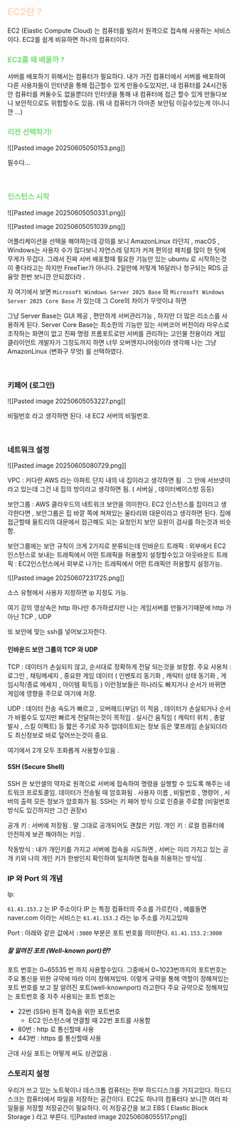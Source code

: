 ## <font color="#ffdab9">EC2란 ?</font>

EC2 (Elastic Compute Cloud) 는 컴퓨터를 빌려서 원격으로 접속해 사용하는 서비스이다.
EC2를 쉽게 비유하면 하나의 컴퓨터이다.

### <font color="#77dd77">EC2를 왜 배울까 ?</font>

서버를 배포하기 위해서는 컴퓨터가 필요하다.
내가 가진 컴퓨터에서 서버를 배포하여 다른 사용자들이 인터넷을 통해 접근할수 있게 만들수도있지만, 
내 컴퓨터를 24시간동안 컴퓨터를 켜둘수도 없을뿐더러 인터넷을 통해 내 컴퓨터에 접근 할수 있게 만들다보니 보안적으로도 위험할수도 있음. (뭐 내 컴퓨터가 아마존 보안팀 이길수있는게 아니니깐 ...)

### <font color="#77dd77">리전 선택하기! </font>

![[Pasted image 20250605050153.png]]

필수다... 

<br>

### <font color="#77dd77">인스턴스 시작 </font>

![[Pasted image 20250605050331.png]]


![[Pasted image 20250605051039.png]]

어플리케이션을 선택을 해야하는데 강의를 보니 AmazonLinux 라던지 , macOS , Windows는 
사용자 수가 많다보니 자연스레 덩치가 커져 편의성 패치를 많이 한 탓에 무게가 무겁다. 그래서 진짜 서버 배포할때 필요한 기능만 있는 ubuntu 로 시작하는것이 좋다라고는 하지만 FreeTier가 아니다.
2일만에 저렇게 16달러나 청구되는 RDS 금융맛 한번 보니깐 안되겠더라 . 

자 여기에서 보면 `Microsoft Windows Server 2025 Base` 와 `Microsoft Windows Server 2025 Core Base`
가 있는데 그 Core의 차이가 무엇이냐 하면 

그냥 Server Base는 GUI 제공 , 편안하게 서버관리가능 , 하지만 더 많은 리소스를 사용하게 된다.
Server Core Base는 최소한의 기능만 있는 서버코어 버전이라 마우스로 조작하는 화면이 없고 진짜 명령 프롬포트로만 서버를 관리하는 고인물 전용이라 게임 클라이언트 개발자가 그정도까지 하면 너무 오버엔지니어링이라 생각해 나는 그냥 AmazonLinux (변화구 무엇) 를 선택하였다.

<br>


### 키페어 (로그인)
![[Pasted image 20250605053227.png]]

비밀번호 라고 생각하면 된다. 내 EC2 서버의 비밀번호.

<br>

### 네트워크 설정

![[Pasted image 20250605080729.png]]

VPC : 커다란 AWS 라는 아파트 단지 내의 내 집이라고 생각하면 됨 . 
그 안에 서브넷이라고 있는데 그건 내 집의 방이라고 생각하면 됨. ( 서버실 , 데이터베이스방 등등)

보안그룹 : 
AWS 클라우드의 네트워크 보안을 의미한다.
EC2 인스턴스를 집이라고 생각한다면 , 보안그룹은 집 바깥 쪽에 쳐져있는 울타리와 대문이라고 생각하면 된다.
집에 접근할때 울트리의 대문에서 접근해도 되는 요청인지 보안 요원이 검사를 하는것과 비슷함.

보안그룹에는 보안 규칙이 크게 2가지로 분류되는데 
인바운드 트래픽 : 외부에서 EC2 인스턴스로 보내는 트래픽에서 어떤 트래픽을 허용할지 설정할수있고
아웃바운드 트래픽 : EC2인스턴스에서 외부로 나가는 트래픽에서 어떤 트래픽만 허용할지 설정가능.

![[Pasted image 20250607231725.png]]


소스 유형에서 사용자 지정하면  ip 지정도 가능.

여기 강의 영상속은 http 하나만 추가하셨지만 나는 게임서버를 만들거기때문에 http 가 아닌 TCP , UDP 

또 보안에 맞는 ssh를 넣어보고자한다.

#### 인바운드 보안 그룹의 TCP 와 UDP
TCP : 데이터가 손실되지 않고, 순서대로 정확하게 전달 되는것을 보장함.
주요 사용처 : 로그인 , 채팅메세지 , 중요한 게임 데이터  ( 인벤토리 동기화 , 캐릭터 상태 동기화 , 게임시작/종료 메세지 , 아이템 획득등 ) 이런정보들은 하나라도 빠지거나 순서가 바뀌면 게임에 영향을 주므로 여기에 저장.

UDP : 데이터 전송 속도가 빠르고 , 오버헤드(부담) 이 적음 , 데이터가 손실되거나 순서가 바뀔수도 있지만
빠르게 전달하는것이 목적임 . 실시간 움직임 ( 캐릭터 위치 , 총알 발사 , 스킬 이펙트) 등 짧은 주기로 자주 업데이트되는 정보 등은 몇프레임 손실되더라도 최신정보로 바로 덮어쓰는것이 중요.

여기에서 2개 모두 조화롭게 사용할수있음 . 

#### SSH (Secure Shell)
SSH 은 보안셀의 약자로 원격으로 서버에 접속하여 명령을 실행할 수 있도록 해주는 네트워크 프로토콜임.
데이터가 전송될 때 암호화됨 . 사용자 이름 , 비밀번호 , 명령어 , 서버의 출력 모든 정보가 암호화가 됨.
SSH는 키 페어 방식 으로 인증을 주로함 (비밀번호 방식도 있긴하지만 그건 권장x)

공개 키 : 서버에 저장됨 . 말 그대로 공개되어도 괜찮은 키임.
개인 키 : 로컬 컴퓨터에 안전하게 보관 해야하는 키임 . 

작동방식 : 내가 개인키를 가지고 서버에 접속을 시도하면 , 서버는 미리 가지고 있는 공개 키와 나의 개인 키가 한쌍인지 확인하여 일치하면 접속을 허용하는 방식임 .

### IP 와 Port 의 개념
Ip:

`61.41.153.2` 는 IP 주소이다
IP 는 특정 컴퓨터의 주소를 가르킨다 , 예를들면 naver.com 이라는 서비스는 `61.41.153.2` 라는 Ip 주소를 가지고있따

Port : 
아래와 같은 값에서 `:3000` 부분은 포트 번호를 의미한다.
`61.41.153.2:3000` 

##### 잘 알려진 포트 (Well-known port)란?
포트 번호는 0~65535 번 까지 사용할수있다.
그중에서 0~1023번까지의 포트번호는 주요 통신을 위한 규약에 따라 이미 정해져있따.
이렇게 규약을 통해 역할이 정해져있는 포트 번호를 보고 잘 알려진 포트(well-knownport) 라고한다
주요 규약으로 정해져있는 포트번호 중 자주 사용되는 포트 번호는 
- 22번 (SSH) 원격 접속을 위한 포트번호
  - EC2 인스턴스에 연결할 때 22번 포트를 사용함
- 80번 : http 로 통신할때 사용
- 443번 : https 를 통신할때 사용

근데 사실 포트는 어떻게 써도 상관없음 . 


### 스토리지 설정
우리가 쓰고 있는 노트북이나 데스크톱 컴퓨터는 전부 하드디스크를 가지고있다.
하드디스크는 컴퓨터에서 파일을 저장하는 공간이다.
EC2도 하나의 컴퓨터다 보니깐 여러 파일들을 저장할 저장공간이 필요하다.
이 저장공간을 보고 EBS ( Elastic Block Storage ) 라고 부른다.
![[Pasted image 20250608055517.png]]



<Br>



